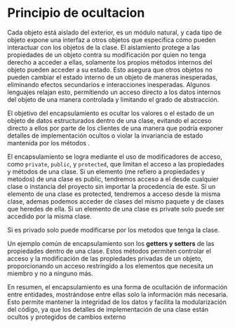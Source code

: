 # Principio de ocultacion

Cada objeto está aislado del exterior, es un módulo natural, y cada tipo de objeto expone una interfaz a otros objetos que especifica cómo pueden interactuar con los objetos de la clase. El aislamiento protege a las propiedades de un objeto contra su modificación por quien no tenga derecho a acceder a ellas, solamente los propios métodos internos del objeto pueden acceder a su estado. Esto asegura que otros objetos no pueden cambiar el estado interno de un objeto de maneras inesperadas, eliminando efectos secundarios e interacciones inesperadas. Algunos lenguajes relajan esto, permitiendo un acceso directo a los datos internos del objeto de una manera controlada y limitando el grado de abstracción.

El objetivo del encapsulamiento es ocultar los valores o el estado de un objeto de datos estructurados dentro de una clase, evitando el acceso directo a ellos por parte de los clientes de una manera que podría exponer detalles de implementación ocultos o violar la invariancia de estado mantenida por los métodos .

El encapsulamiento se logra mediante el uso de modificadores de acceso, como `private`, `public`, y `protected`, que limitan el acceso a las propiedades y métodos de una clase. Si un elemento (me refiero a propiedades y metodos) de una clase es public, tendremos acceso a el desde cualquier clase o instancia del proyecto sin importar la procedencia de este. Si un elemento de una clase es protected, tendremos a acceso desde la misma clase, ademas podemos acceder de clases del mismo paquete y de clases que heredes de ella. Si un elemento de una clase es private solo puede ser accedido por la misma clase.

Si es privado solo puede modificarse por los metodos que tenga la clase.

Un ejemplo común de encapsulamiento son los **getters y setters** de las propiedades dentro de una clase. Estos métodos permiten controlar el acceso y la modificación de las propiedades privadas de un objeto, proporcionando un acceso restringido a los elementos que necesita un miembro y no a ninguno más.

En resumen, el encapsulamiento es una forma de ocultación de información entre entidades, mostrándose entre ellas solo la información más necesaria. Esto permite mantener la integridad de los datos y facilita la modularización del código, ya que los detalles de implementación de una clase están ocultos y protegidos de cambios externo